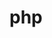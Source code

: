 <!DOCTYPE html>
<html>
<head>
    <meta charset="UTF-8" />
    <title>Teste 1</title>
    <link rel="stylesheet" href= "teste.css">
</head>
<body>
    <div> <h1> php </h1></div>
</body>
</html>
